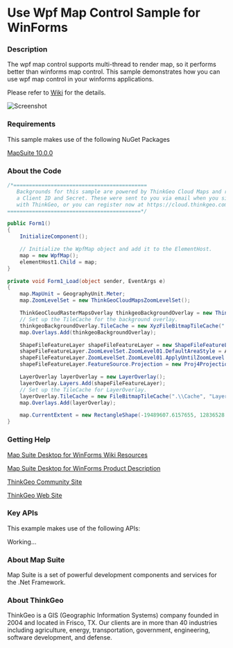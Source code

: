 # Use Wpf Map Control Sample for WinForms

### Description

The wpf map control supports multi-thread to render map, so it performs better than winforms map control. This sample demonstrates how you can use wpf map control in your winforms applications.


Please refer to [Wiki](http://wiki.thinkgeo.com/wiki/map_suite_desktop_for_wpf) for the details.

![Screenshot](https://gitlab.com/thinkgeo/public/thinkgeo-desktop-maps/-/raw/support/v10/samples/winforms/WpfMapControlSample/Screenshot.gif)

### Requirements
This sample makes use of the following NuGet Packages

[MapSuite 10.0.0](https://www.nuget.org/packages?q=ThinkGeo)

### About the Code
```csharp
/*===========================================
   Backgrounds for this sample are powered by ThinkGeo Cloud Maps and require
   a Client ID and Secret. These were sent to you via email when you signed up
   with ThinkGeo, or you can register now at https://cloud.thinkgeo.com.
===========================================*/

public Form1()
{
    InitializeComponent();

    // Initialize the WpfMap object and add it to the ElementHost.
    map = new WpfMap();
    elementHost1.Child = map;
}

private void Form1_Load(object sender, EventArgs e)
{
    map.MapUnit = GeographyUnit.Meter;
    map.ZoomLevelSet = new ThinkGeoCloudMapsZoomLevelSet();

    ThinkGeoCloudRasterMapsOverlay thinkgeoBackgroundOverlay = new ThinkGeoCloudRasterMapsOverlay("ThinkGeoCloudClientId", "ThinkGeoCloudClientSecret");
    // Set up the TileCache for the background overlay.
    thinkgeoBackgroundOverlay.TileCache = new XyzFileBitmapTileCache(".\\Cache");
    map.Overlays.Add(thinkgeoBackgroundOverlay);

    ShapeFileFeatureLayer shapeFileFeatureLayer = new ShapeFileFeatureLayer(@"..\..\Data\Countries.shp");
    shapeFileFeatureLayer.ZoomLevelSet.ZoomLevel01.DefaultAreaStyle = AreaStyles.CreateSimpleAreaStyle(GeoColors.Transparent, GeoColors.Black);
    shapeFileFeatureLayer.ZoomLevelSet.ZoomLevel01.ApplyUntilZoomLevel = ApplyUntilZoomLevel.Level20;
    shapeFileFeatureLayer.FeatureSource.Projection = new Proj4Projection(Proj4Projection.GetDecimalDegreesParametersString(), Proj4Projection.GetSphericalMercatorParametersString());

    LayerOverlay layerOverlay = new LayerOverlay();
    layerOverlay.Layers.Add(shapeFileFeatureLayer);
    // Set up the TileCache for LayerOverlay.
    layerOverlay.TileCache = new FileBitmapTileCache(".\\Cache", "LayerOverlay");
    map.Overlays.Add(layerOverlay);

    map.CurrentExtent = new RectangleShape(-19489607.6157655, 12836528.7107853, 19293928.8244426, -8022830.44424083);
}
```
### Getting Help

[Map Suite Desktop for WinForms Wiki Resources](http://wiki.thinkgeo.com/wiki/map_suite_desktop_for_winforms)

[Map Suite Desktop for WinForms Product Description](https://thinkgeo.com/ui-controls#winforms-platforms)

[ThinkGeo Community Site](http://community.thinkgeo.com/)

[ThinkGeo Web Site](http://www.thinkgeo.com)

### Key APIs
This example makes use of the following APIs:

Working...


### About Map Suite
Map Suite is a set of powerful development components and services for the .Net Framework.

### About ThinkGeo
ThinkGeo is a GIS (Geographic Information Systems) company founded in 2004 and located in Frisco, TX. Our clients are in more than 40 industries including agriculture, energy, transportation, government, engineering, software development, and defense.
